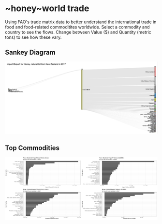 # ~honey~world trade

Using FAO's trade matrix data to better understand the international trade in food and food-related commoditites worldwide. Select a commodity and country to see the flows. Change between Value ($) and Quantity (metric tons) to see how these vary. 

## Sankey Diagram
![](img/sankey.png)

## Top Commodities
![](img/top_commodities.png)
